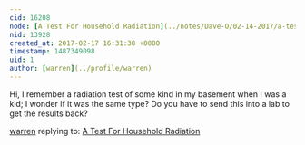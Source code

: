 ```yaml
---
cid: 16208
node: [A Test For Household Radiation](../notes/Dave-O/02-14-2017/a-test-for-household-radiation)
nid: 13928
created_at: 2017-02-17 16:31:38 +0000
timestamp: 1487349098
uid: 1
author: [warren](../profile/warren)
---
```


Hi, I remember a radiation test of some kind in my basement when I was a kid; I wonder if it was the same type? Do you have to send this into a lab to get the results back? 

[warren](../profile/warren) replying to: [A Test For Household Radiation](../notes/Dave-O/02-14-2017/a-test-for-household-radiation)

